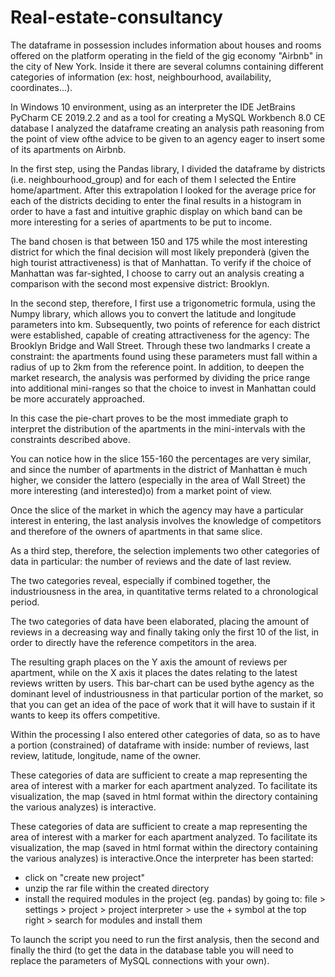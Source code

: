 # Real-estate-consultancy

The dataframe in possession includes information about houses and rooms offered on the platform operating in the field of the gig economy "Airbnb" in the city of New York. 
Inside it there are several columns containing different categories of information (ex: host, neighbourhood, availability, coordinates...). 

In Windows 10 environment, using as an interpreter the IDE JetBrains PyCharm CE 2019.2.2 and as a tool for creating a MySQL Workbench 8.0 CE database  I analyzed the dataframe creating an analysis path reasoning from the point of view ofthe advice to be given to an agency eager to insert some of its apartments on  Airbnb.

In the first step, using the Pandas library, I divided the dataframe by districts (i.e.  neighbourhood_group) and for each of them I selected the Entire home/apartment. After this extrapolation I looked for the average price for each of the districts deciding to enter the final results in a histogram in order to have a fast and intuitive graphic display on which band can be more interesting for a series of apartments to be put to income.

The band chosen is that between 150 and 175 while the most interesting district for which the final decision will most likely preponderà (given the high tourist attractiveness) is that of Manhattan.
To verify if the choice of Manhattan was far-sighted, I choose to carry out an analysis creating a comparison with the second most expensive district: Brooklyn.

In the second step, therefore, I first use a trigonometric formula, using the Numpy library, which allows you to convert the latitude and longitude parameters into km. 
Subsequently, two points of reference for each district were established,  capable of creating attractiveness for the agency: The Brooklyn Bridge and Wall Street. 
Through these two landmarks I create a constraint: the apartments found using these parameters must fall within a radius of up to 2km from the reference point. 
In addition, to deepen the market research, the analysis was performed by dividing the price range into additional mini-ranges so that the  choice to invest in Manhattan could be  more accurately approached.

In this case the pie-chart proves to be the most immediate graph to interpret the distribution of the apartments in the mini-intervals with the constraints described above.

You can notice how in the slice 155-160 the percentages are very similar, and since the number of apartments in the district of Manhattan è much higher, we consider the lattero (especially in the area of Wall Street) the more interesting (and interested)o) from a market point of view.

Once the slice of the market in which the agency may have a particular interest in entering, the last analysis involves the knowledge of competitors and therefore of the owners of apartments in that same slice.

As a third step, therefore, the selection  implements two other categories of data in particular: 
the number of reviews and the date of last review. 

The two categories reveal, especially if combined together, the industriousness in the area, in quantitative terms related to a chronological period.

The two categories of data have been elaborated, placing the amount of reviews in a decreasing way and finally taking only the first 10 of the list, in order to directly have the reference competitors in the area.

The resulting graph places on the Y axis the amount of reviews per apartment, while on the X axis it places the dates relating to the latest reviews written by users. This bar-chart can be used bythe agency as the dominant level of industriousness  in that particular portion of the market, so that you can get an idea of the pace of work that it will have to sustain if it wants to keep its offers competitive.

Within the processing I also entered other categories of data, so as to have a portion (constrained) of dataframe with inside: number of reviews, last review, latitude, longitude, name of the owner.

These categories of data are sufficient to create a map representing the area of interest with a marker for each apartment analyzed. 
To facilitate its visualization, the map (saved in html format within the directory containing the various analyzes) is interactive.

These categories of data are sufficient to create a map representing the area of interest with a marker for each apartment analyzed. 
To facilitate its visualization, the map (saved in html format within the directory containing the various analyzes) is interactive.Once the interpreter has been started:
 - click on "create new project"
 - unzip the rar file  within the created directory
 - install the required modules in the project (eg.  pandas) by going to: 
file > settings > project > project interpreter > use the + symbol at the top right > search for modules and install them

To launch the script you need to run the  first analysis, then the second and finally the third (to get the data in the database table you will need to replace the parameters of MySQL connections with your own).
